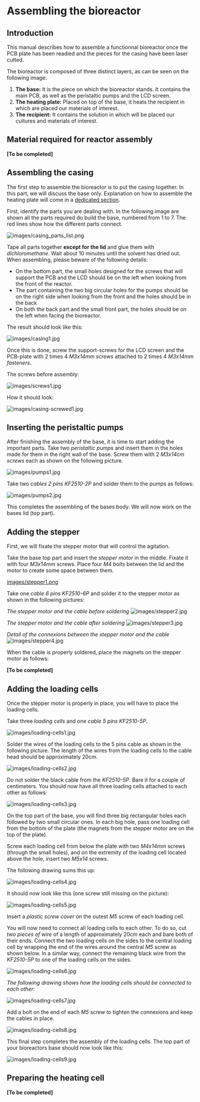 # Assembling the bioreactor

## Introduction

This manual describes how to assemble a functionnal bioreactor once the PCB plate has been readied and the pieces for the casing have been laser cutted.

The bioreactor is composed of three distinct layers, as can be seen on the following image:

1. **The base:** It is the piece on which the bioreactor stands. It contains the main PCB, as well as the peristaltic pumps and the LCD screen.
2. **The heating plate:** Placed on top of the base, it heats the recipient in which are placed our materials of interest.
3. **The recipient:** It contains the solution in which will be placed our cultures and materials of interest.

## Material required for reactor assembly

**[To be completed]**

## Assembling the casing

The first step to assemble the bioreactor is to put the casing together. In this part, we will discuss the base only. Explanation on how to assemble the heating plate will come in a [dedicated section](#readying-the-heating-cell).

First, identify the parts you are dealing with. In the following image are shown all the parts required do build the base, numbered from 1 to 7. The red lines show how the different parts connect.

![images/casing_parts_list.png](images/casing_parts_list.png)

Tape all parts together **except for the lid** and glue them with _dichloromethane_. Wait about 10 minutes until the solvent has dried out. When assembling, please beware of the following details:

- On the bottom part, the small holes designed for the screws that will support the PCB and the LCD should be on the left when looking from the front of the reactor.
- The part containing the two big circular holes for the pumps should be on the right side when looking from the front and the holes should be in the back
- On both the back part and the small front part, the holes should be on the left when facing the bioreactor.

The result should look like this:

![images/casing1.jpg](images/casing1.jpg)

Once this is done, screw the support-screws for the LCD screen and the PCB-plate with 2 times 4 _M3x14mm screws_ attached to 2 times 4 _M3x14mm fasteners_.

The screws before assembly:

![images/screws1.jpg](images/screws1.jpg)

How it should look:

![images/casing-screwed1.jpg](images/casing-screwed1.jpg)

## Inserting the peristaltic pumps

After finishing the assembly of the base, it is time to start adding the important parts. Take two _peristaltic pumps_ and insert them in the holes made for them in the right wall of the base.
Screw them with 2 _M3x14cm screws_ each as shown on the following picture.

![images/pumps1.jpg](images/pumps1.jpg)

Take two _cables 2 pins KF2510-2P_ and solder them to the pumps as follows:

![images/pumps2.jpg](images/pumps2.jpg)

This completes the assembling of the bases body. We will now work on the bases lid (top part).

## Adding the stepper

First, we will fixate the stepper motor that will control the agitation.

Take the base top part and insert the _stepper motor_ in the middle. Fixate it with four _M3x14mm_ screws. Place four _M4 bolts_ between the lid and the motor to create some space between them.

[images/stepper1.png](images/stepper1.png)

Take one _cable 6 pins KF2510-6P_ and solder it to the stepper motor as shown in the following pictures:

_The stepper motor and the cable before soldering_
![images/stepper2.jpg](images/stepper2.jpg)

_The stepper motor and the cable after soldering_
![images/stepper3.jpg](images/stepper3.jpg)

_Detail of the connexions between the stepper motor and the cable_
![images/stepper4.jpg](images/stepper4.jpg)

When the cable is properly soldered, place the magnets on the stepper motor as follows:

**[To be completed]**

## Adding the loading cells

Once the stepper motor is properly in place, you will have to place the loading cells.

Take three _loading cells_ and one _cable 5 pins KF2510-5P_.

![images/loading-cells1.jpg](images/loading-cells1.jpg)

Solder the wires of the loading cells to the 5 pins cable as shown in the following picture. The length of the wires from the loading cells to the cable head should be approximately 20cm.

![images/loading-cells2.jpg](images/loading-cells2.jpg)

Do not solder the black cable from the _KF2510-5P_. Bare it for a couple of centimeters. You should now have all three loading cells attached to each other as follows:

![images/loading-cells3.jpg](images/loading-cells3.jpg)

On the top part of the base, you will find three big rectangular holes each followed by two small circular ones. In each big hole, pass one loading cell from the bottom of the plate (the magnets from the stepper motor are on the top of the plate).

Screw each loading cell from below the plate with two _M4x14mm_ screws (through the small holes), and on the extremity of the loading cell located above the hole, insert two _M5x14_ screws.

The following drawing sums this up:

![images/loading-cells4.jpg](images/loading-cells4.jpg)

It should now look like this (one screw still missing on the picture):

![images/loading-cells5.jpg](images/loading-cells5.jpg)

Insert a _plastic screw cover_ on the outest _M5_ screw of each loading cell.

You will now need to connect all loading cells to each other. To do so, cut _two pieces of wire_ of a length of approximately 20cm each and bare both of their ends. Connect the two loading cells on the sides to the central loading cell by wrapping the end of the wires around the central _M5_ screw as shown below. In a similar way, connect the remaining black wire from the _KF2510-5P_ to one of the loading cells on the sides.

![images/loading-cells6.jpg](images/loading-cells6.jpg)

_The following drawing shows how the loading cells should be connected to each other:_

![images/loading-cells7.jpg](images/loading-cells7.jpg)

Add a bolt on the end of each _M5_ screw to tighten the connexions and keep the cables in place.

![images/loading-cells8.jpg](images/loading-cells8.jpg)

This final step completes the assembly of the loading cells. The top part of your bioreactors base should now look like this:

![images/loading-cells9.jpg](images/loading-cells9.jpg)

## Preparing the heating cell

**[To be completed]**
